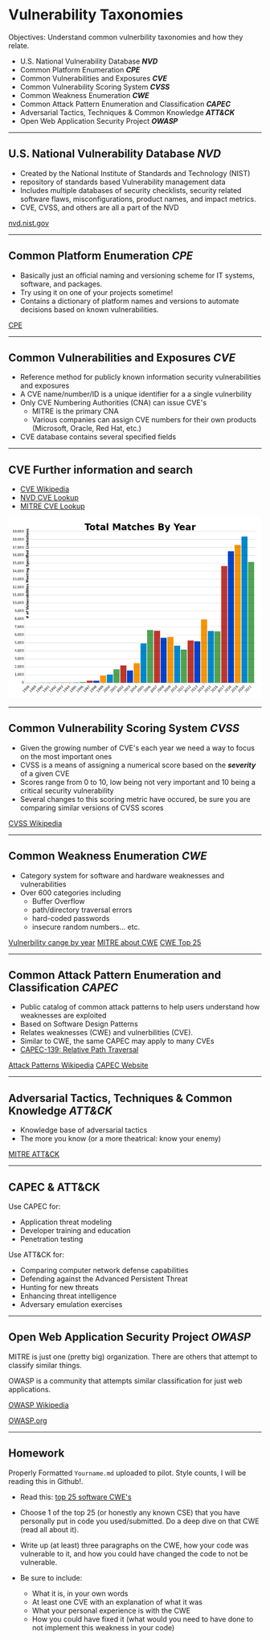 # Vulnerability Taxonomies

Objectives: Understand common vulnerbility taxonomies and how they relate.

* U.S. National Vulnerability Database ***NVD***
* Common Platform Enumeration ***CPE***
* Common Vulnerabilities and Exposures ***CVE***
* Common Vulnerability Scoring System ***CVSS***
* Common Weakness Enumeration ***CWE***
* Common Attack Pattern Enumeration and Classification ***CAPEC***
* Adversarial Tactics, Techniques & Common Knowledge ***ATT&CK***
* Open Web Application Security Project ***OWASP***

---

## U.S. National Vulnerability Database ***NVD***

* Created by the National Institute of Standards and Technology (NIST)
* repository of standards based Vulnerability management data
* Includes multiple databases of security checklists,
  security related software flaws, misconfigurations, product names, and impact metrics.
* CVE, CVSS, and others are all a part of the NVD

[nvd.nist.gov](https://nvd.nist.gov/general)

---

## Common Platform Enumeration ***CPE***

* Basically just an official naming and versioning scheme for IT systems, software, and packages.
* Try using it on one of your projects sometime!
* Contains a dictionary of platform names and versions to automate decisions based on known vulnerabilities.

[CPE](https://csrc.nist.gov/projects/security-content-automation-protocol/specifications/cpe)

---

## Common Vulnerabilities and Exposures ***CVE***

* Reference method for publicly known information security vulnerabilities and exposures
* A CVE name/number/ID is a unique identifier for a a single vulnerbility
* Only CVE Numbering Authorities (CNA) can issue CVE's
  * MITRE is the primary CNA
  * Various companies can assign CVE numbers for their own products 
    (Microsoft, Oracle, Red Hat, etc.)
* CVE database contains several specified fields

---

## CVE Further information and search

* [CVE Wikipedia](https://en.wikipedia.org/wiki/Common_Vulnerabilities_and_Exposures)
* [NVD CVE Lookup](https://nvd.nist.gov/vuln/search)
* [MITRE CVE Lookup](https://cve.mitre.org/cve/search_cve_list.html)

![CVE per year](img/cve-by-year.png)

---

## Common Vulnerability Scoring System ***CVSS***

* Given the growing number of CVE's each year we need a way to focus on the most important ones
* CVSS is a means of assigning a numerical score based on the ***severity*** of a given CVE
* Scores range from 0 to 10, low being not very important and 10 being a critical security vulnerability
* Several changes to this scoring metric have occured, be sure you are comparing similar versions of CVSS scores

[CVSS Wikipedia](https://en.wikipedia.org/wiki/Common_Vulnerability_Scoring_System)

---

## Common Weakness Enumeration ***CWE***

* Category system for software and hardware weaknesses and vulnerabilities 
* Over 600 categories including
  * Buffer Overflow
  * path/directory traversal errors
  * hard-coded passwords
  * insecure random numbers... etc.

[Vulnerbility cange by year](https://nvd.nist.gov/general/visualizations/vulnerability-visualizations/cwe-over-time)
[MITRE about CWE](http://cwe.mitre.org/about/index.html)
[CWE Top 25](http://cwe.mitre.org/top25/archive/2021/2021_cwe_top25.html)

---

## Common Attack Pattern Enumeration and Classification ***CAPEC***

* Public catalog of common attack patterns to help users understand how weaknesses are exploited
* Based on Software Design Patterns
* Relates weaknesses (CWE) and vulnerbilities (CVE).
* Similar to CWE, the same CAPEC may apply to many CVEs
* [CAPEC-139: Relative Path Traversal](http://capec.mitre.org/data/definitions/139.html)

[Attack Patterns Wikipedia](https://en.wikipedia.org/wiki/Attack_patterns)
[CAPEC Website](http://capec.mitre.org/about/new_to_capec.html)

---

## Adversarial Tactics, Techniques & Common Knowledge ***ATT&CK***

* Knowledge base of adversarial tactics
* The more you know (or a more theatrical: know your enemy)

[MITRE ATT&CK](https://attack.mitre.org/)

---

## CAPEC & ATT&CK

Use CAPEC for:

* Application threat modeling
* Developer training and education
* Penetration testing

Use ATT&CK for:

* Comparing computer network defense capabilities
* Defending against the Advanced Persistent Threat
* Hunting for new threats
* Enhancing threat intelligence
* Adversary emulation exercises


---

## Open Web Application Security Project ***OWASP***

MITRE is just one (pretty big) organization.  There are others that attempt to classify similar things.

OWASP is a community that attempts similar classification for just web applications.

[OWASP Wikipedia](https://en.wikipedia.org/wiki/OWASP)

[OWASP.org](https://owasp.org/)

---

## Homework

Properly Formatted `Yourname.md` uploaded to pilot.  Style counts, I will be reading this in Github!.

* Read this: [top 25 software CWE's](https://cwe.mitre.org/top25/archive/2022/2022_cwe_top25.html)
* Choose 1 of the top 25 (or honestly any known CSE) that you have personally put in code you used/submitted.  Do a deep dive on  that CWE (read all about it).
* Write up (at least) three paragraphs on the CWE, how your code was vulnerable to it, and how you could have changed the code to not be vulnerable.  
  
* Be sure to include: 
  * What it is, in your own words
  * At least one CVE with an explanation of what it was
  * What your personal experience is with the CWE
  * How you could have fixed it (what would you need to have done to not implement this weakness in your code)


